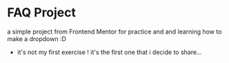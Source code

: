 # FAQ Project
a simple project from Frontend Mentor for practice and and learning how to make a dropdown :D
- it's not my first exercise ! it's the first one that i decide to share...
